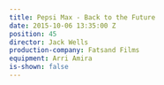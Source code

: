 ```yaml
---
title: Pepsi Max - Back to the Future
date: 2015-10-06 13:35:00 Z
position: 45
director: Jack Wells
production-company: Fatsand Films
equipment: Arri Amira
is-shown: false
---
```


